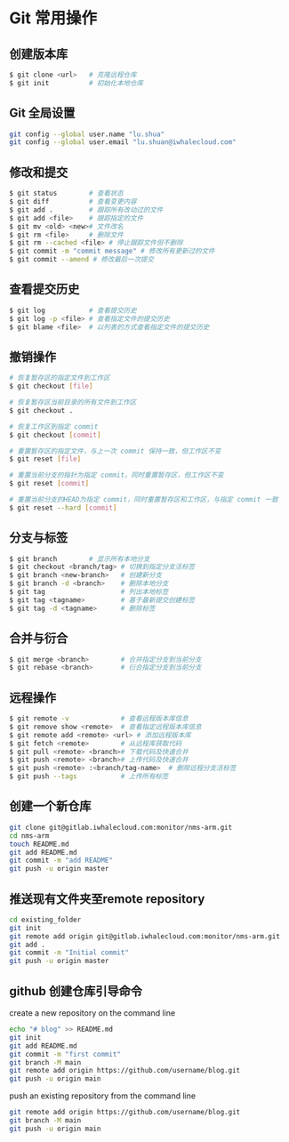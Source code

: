 # Git 常用操作

## 创建版本库
```Bash
$ git clone <url>   # 克隆远程仓库
$ git init          # 初始化本地仓库
```
## Git 全局设置
```Bash
git config --global user.name "lu.shua"
git config --global user.email "lu.shuan@iwhalecloud.com"
```
## 修改和提交
```Bash
$ git status        # 查看状态
$ git diff          # 查看变更内容
$ git add .         # 跟踪所有改动过的文件
$ git add <file>    # 跟踪指定的文件
$ git mv <old> <new># 文件改名
$ git rm <file>     # 删除文件
$ git rm --cached <file> # 停止跟踪文件但不删除
$ git commit -m "commit message" # 修改所有更新过的文件
$ git commit --amend # 修改最后一次提交
```
## 查看提交历史
```Bash
$ git log           # 查看提交历史
$ git log -p <file> # 查看指定文件的提交历史
$ git blame <file>  # 以列表的方式查看指定文件的提交历史
```

## 撤销操作
```Bash
# 恢复暂存区的指定文件到工作区
$ git checkout [file]

# 恢复暂存区当前目录的所有文件到工作区
$ git checkout .

# 恢复工作区到指定 commit
$ git checkout [commit]

# 重置暂存区的指定文件，与上一次 commit 保持一致，但工作区不变
$ git reset [file]

# 重置当前分支的指针为指定 commit，同时重置暂存区，但工作区不变
$ git reset [commit]

# 重置当前分支的HEAD为指定 commit，同时重置暂存区和工作区，与指定 commit 一致
$ git reset --hard [commit]
```
## 分支与标签
```Bash
$ git branch        # 显示所有本地分支
$ git checkout <branch/tag> # 切换到指定分支活标签
$ git branch <new-branch>   # 创建新分支
$ git branch -d <branch>    # 删除本地分支
$ git tag                   # 列出本地标签
$ git tag <tagname>         # 基于最新提交创建标签
$ git tag -d <tagname>      # 删除标签
```
## 合并与衍合
```Bash
$ git merge <branch>        # 合并指定分支到当前分支
$ git rebase <branch>       # 衍合指定分支到当前分支
```
## 远程操作
```Bash
$ git remote -v             # 查看远程版本库信息
$ git remove show <remote>  # 查看指定远程版本库信息
$ git remote add <remote> <url> # 添加远程版本库
$ git fetch <remote>        # 从远程库获取代码
$ git pull <remote> <branch># 下载代码及快速合并
$ git push <remote> <branch># 上传代码及快速合并
$ git push <remote> :<branch/tag-name>  # 删除远程分支活标签
$ git push --tags           # 上传所有标签
```

## 创建一个新仓库
```Bash
git clone git@gitlab.iwhalecloud.com:monitor/nms-arm.git
cd nms-arm
touch README.md
git add README.md
git commit -m "add README"
git push -u origin master
```
## 推送现有文件夹至remote repository

```Bash
cd existing_folder
git init
git remote add origin git@gitlab.iwhalecloud.com:monitor/nms-arm.git
git add .
git commit -m "Initial commit"
git push -u origin master
```



## github 创建仓库引导命令
create a new repository on the command line
```Bash
echo "# blog" >> README.md
git init
git add README.md
git commit -m "first commit"
git branch -M main
git remote add origin https://github.com/username/blog.git
git push -u origin main
```

push an existing repository from the command line
```Bash
git remote add origin https://github.com/username/blog.git
git branch -M main
git push -u origin main
```
